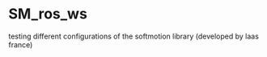 # SM_ros_ws
testing different configurations of the softmotion library (developed by laas france)  
